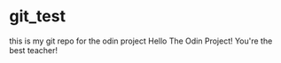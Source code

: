 # git_test
this is my git repo for the odin project
Hello The Odin Project! You're the best teacher!
